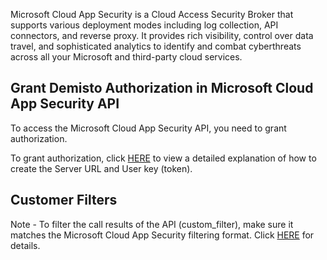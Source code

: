 Microsoft Cloud App Security is a Cloud Access Security Broker that supports various deployment modes including log collection, 
API connectors, and reverse proxy. It provides rich visibility, control over data travel, 
and sophisticated analytics to identify and combat cyberthreats across all your Microsoft and third-party cloud services.

## Grant Demisto Authorization in Microsoft Cloud App Security API
To access the Microsoft Cloud App Security API, you need to grant authorization.

To grant authorization, click [HERE](https://docs.microsoft.com/en-us/cloud-app-security/api-authentication) to view a detailed explanation of how to create the Server URL and User key (token).


## Customer Filters
Note - To filter the call results of the API (custom_filter), make sure it matches 
the Microsoft Cloud App Security filtering format. Click [HERE](https://docs.microsoft.com/en-us/cloud-app-security/api-alerts#filters) for details.

